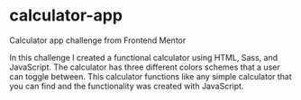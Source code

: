 # calculator-app
 Calculator app challenge from Frontend Mentor

In this challenge I created a functional calculator using HTML, Sass, and JavaScript. The calculator has three different colors schemes that a user can toggle between. This calculator functions like any simple calculator that you can find and the functionality was created with JavaScript. 
